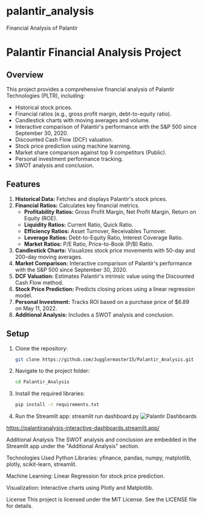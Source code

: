 # palantir_analysis
Financial Analysis of Palantir
# Palantir Financial Analysis Project

## Overview
This project provides a comprehensive financial analysis of Palantir Technologies (PLTR), including:
- Historical stock prices.
- Financial ratios (e.g., gross profit margin, debt-to-equity ratio).
- Candlestick charts with moving averages and volume.
- Interactive comparison of Palantir's performance with the S&P 500 since September 30, 2020.
- Discounted Cash Flow (DCF) valuation.
- Stock price prediction using machine learning.
- Market share comparison against top 9 competitors (Public).
- Personal investment performance tracking.
- SWOT analysis and conclusion.

## Features
1. **Historical Data:** Fetches and displays Palantir's stock prices.
2. **Financial Ratios:** Calculates key financial metrics.
   - **Profitability Ratios:** Gross Profit Margin, Net Profit Margin, Return on Equity (ROE).
   - **Liquidity Ratios:** Current Ratio, Quick Ratio.
   - **Efficiency Ratios:** Asset Turnover, Receivables Turnover.
   - **Leverage Ratios:** Debt-to-Equity Ratio, Interest Coverage Ratio.
   - **Market Ratios:** P/E Ratio, Price-to-Book (P/B) Ratio.
3. **Candlestick Charts:** Visualizes stock price movements with 50-day and 200-day moving averages.
4. **Market Comparison:** Interactive comparison of Palantir's performance with the S&P 500 since September 30, 2020.
5. **DCF Valuation:** Estimates Palantir's intrinsic value using the Discounted Cash Flow method.
6. **Stock Price Prediction:** Predicts closing prices using a linear regression model.
7. **Personal Investment:** Tracks ROI based on a purchase price of $6.89 on May 11, 2022.
8. **Additional Analysis:** Includes a SWOT analysis and conclusion.

## Setup
1. Clone the repository:
   ```bash
   git clone https://github.com/Jugglermaster15/Palantir_Analysis.git
2. Navigate to the project folder:
   ```bash
   cd Palantir_Analysis
3. Install the required libraries:
   ```bash
   pip install -r requirements.txt
4. Run the Streamlit app:
   streamlit run dashboard.py
  ![Palantir Dashboards](https://github.com/user-attachments/assets/472a1317-7072-4873-b3b0-094b50f56759)

https://palantiranalysis-interactive-dashboards.streamlit.app/

Additional Analysis
The SWOT analysis and conclusion are embedded in the Streamlit app under the "Additional Analysis" section.

Technologies Used
Python Libraries: yfinance, pandas, numpy, matplotlib, plotly, scikit-learn, streamlit.

Machine Learning: Linear Regression for stock price prediction.

Visualization: Interactive charts using Plotly and Matplotlib.

License
This project is licensed under the MIT License. See the LICENSE file for details.

